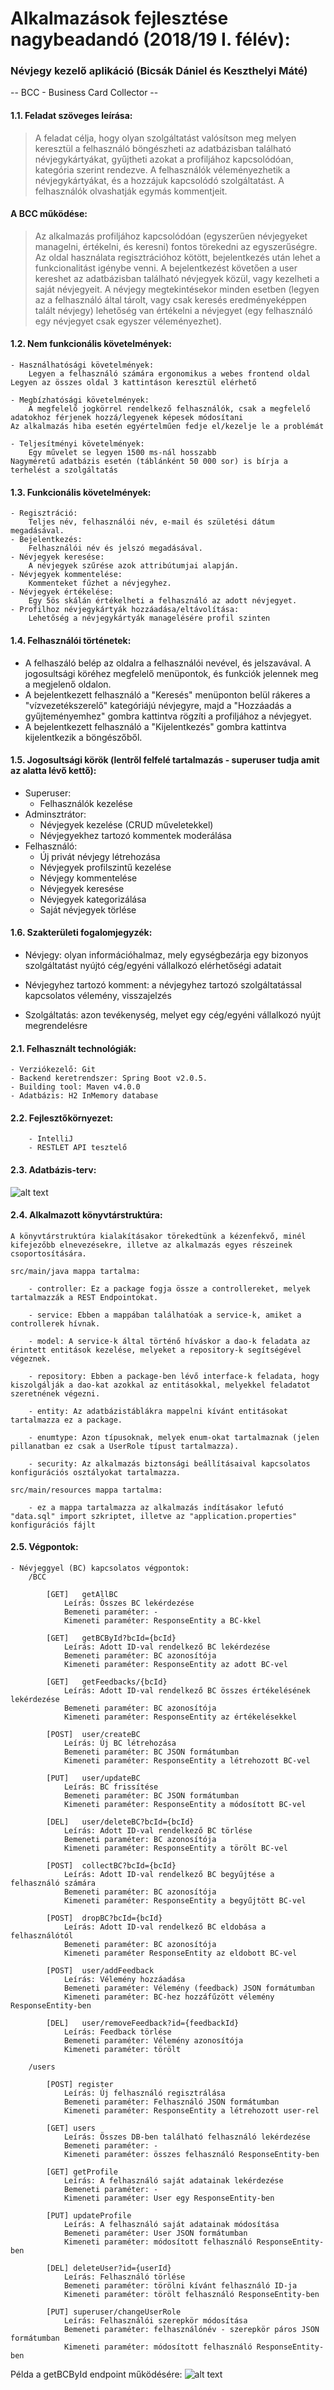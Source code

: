 ﻿# Alkalmazások fejlesztése nagybeadandó (2018/19 I. félév):
### Névjegy kezelő aplikáció (Bicsák Dániel és Keszthelyi Máté)

-- BCC - Business Card Collector --

#### 1.1. Feladat szöveges leírása:
> A feladat célja, hogy olyan szolgáltatást valósítson meg melyen keresztül a felhasználó böngészheti az adatbázisban található névjegykártyákat, gyűjtheti azokat a profiljához kapcsolódóan, kategória szerint rendezve.
A felhasználók véleményezhetik a névjegykártyákat, és a hozzájuk kapcsolódó szolgáltatást. A felhasználók olvashatják egymás kommentjeit.

#### A BCC működése: 
> Az alkalmazás profiljához kapcsolódóan (egyszerűen névjegyeket managelni, értékelni, és keresni) fontos törekedni az egyszerűségre. Az oldal használata regisztrációhoz kötött, bejelentkezés után lehet a funkcionalitást igénybe venni.
A bejelentkezést követően a user kereshet az adatbázisban található névjegyek közül, vagy kezelheti a saját névjegyeit.
A névjegy megtekintésekor minden esetben (legyen az a felhasználó által tárolt, vagy csak keresés eredményeképpen talált névjegy) lehetőség van értékelni a névjegyet (egy felhasználó egy névjegyet csak egyszer véleményezhet).

#### 1.2. Nem funkcionális követelmények:
	- Használhatósági követelmények:
        Legyen a felhasználó számára ergonomikus a webes frontend oldal
	Legyen az összes oldal 3 kattintáson keresztül elérhető
	
	- Megbízhatósági követelmények:
        A megfelelő jogkörrel rendelkező felhasználók, csak a megfelelő adatokhoz férjenek hozzá/legyenek képesek módosítani
	Az alkalmazás hiba esetén egyértelműen fedje el/kezelje le a problémát
	
	- Teljesítményi követelmények:
        Egy művelet se legyen 1500 ms-nál hosszabb
	Nagyméretű adatbázis esetén (táblánként 50 000 sor) is bírja a terhelést a szolgáltatás

#### 1.3. Funkcionális követelmények:
	- Regisztráció:
        Teljes név, felhasználói név, e-mail és születési dátum megadásával.
	- Bejelentkezés:
        Felhasználói név és jelszó megadásával.
	- Névjegyek keresése:
        A névjegyek szűrése azok attribútumjai alapján.
	- Névjegyek kommentelése:
        Kommenteket fűzhet a névjegyhez.
	- Névjegyek értékelése:
		Egy 5ös skálán értékelheti a felhasználó az adott névjegyet.
	- Profilhoz névjegykártyák hozzáadása/eltávolítása:
		Lehetőség a névjegykártyák managelésére profil szinten

#### 1.4. Felhasználói történetek: 

  - A felhaszáló belép az oldalra a felhasználói nevével, és jelszavával. A jogosultsági köréhez megfelelő menüpontok, és funkciók jelennek meg a megjelenő oldalon.
  - A bejelentkezett felhasználó a "Keresés" menüponton belül rákeres a "vízvezetékszerelő" kategóriájú névjegyre, majd a "Hozzáadás a gyűjteményemhez" gombra kattintva rögzíti a profiljához a névjegyet.
  - A bejelentkezett felhasználó a "Kijelentkezés" gombra kattintva kijelentkezik a böngészőből.
      
#### 1.5. Jogosultsági körök (lentről felfelé tartalmazás - superuser tudja amit az alatta lévő kettő):
  - Superuser:
      - Felhasználók kezelése
  - Adminsztrátor:
      - Névjegyek kezelése (CRUD műveletekkel)
      - Névjegyekhez tartozó kommentek moderálása
  - Felhasználó:
      - Új privát névjegy létrehozása
      - Névjegyek profilszintű kezelése
      - Névjegy kommentelése
      - Névjegyek keresése
      - Névjegyek kategorizálása
      - Saját névjegyek törlése
      
#### 1.6. Szakterületi fogalomjegyzék:
  - Névjegy: olyan információhalmaz, mely egységbezárja egy bizonyos szolgáltatást nyújtó cég/egyéni vállalkozó elérhetőségi adatait
  
  - Névjegyhez tartozó komment: a névjegyhez tartozó szolgáltatással kapcsolatos vélemény, visszajelzés

  - Szolgáltatás: azon tevékenység, melyet egy cég/egyéni vállalkozó nyújt megrendelésre


#### 2.1. Felhasznált technológiák:
	- Verziókezelő: Git
	- Backend keretrendszer: Spring Boot v2.0.5.
	- Building tool: Maven v4.0.0
	- Adatbázis: H2 InMemory database
	
#### 2.2. Fejlesztőkörnyezet: 
		- IntelliJ
		- RESTLET API tesztelő
  
#### 2.3. Adatbázis-terv:
![alt text](https://raw.githubusercontent.com/Regulus93/alkfejl-1819-1/develop/docs/db/db_diagram.png)

#### 2.4. Alkalmazott könyvtárstruktúra:
	
	A könyvtárstruktúra kialakításakor törekedtünk a kézenfekvő, minél kifejezőbb elnevezésekre, illetve az alkalmazás egyes részeinek csoportosítására.

	src/main/java mappa tartalma:
	
		- controller: Ez a package fogja össze a controllereket, melyek tartalmazzák a REST Endpointokat.
		
		- service: Ebben a mappában találhatóak a service-k, amiket a controllerek hívnak.
		
		- model: A service-k által történő híváskor a dao-k feladata az érintett entitások kezelése, melyeket a repository-k segítségével végeznek.
	
		- repository: Ebben a package-ben lévő interface-k feladata, hogy kiszolgálják a dao-kat azokkal az entitásokkal, melyekkel feladatot szeretnének végezni.
	
		- entity: Az adatbázistáblákra mappelni kívánt entitásokat tartalmazza ez a package.
		
		- enumtype: Azon típusoknak, melyek enum-okat tartalmaznak (jelen pillanatban ez csak a UserRole típust tartalmazza).
		
		- security: Az alkalmazás biztonsági beállításaival kapcsolatos konfigurációs osztályokat tartalmazza.
		
	src/main/resources mappa tartalma:
		
		- ez a mappa tartalmazza az alkalmazás indításakor lefutó "data.sql" import szkriptet, illetve az "application.properties" konfigurációs fájlt
	
#### 2.5. Végpontok:
	- Névjeggyel (BC) kapcsolatos végpontok:
		/BCC
			
			[GET] 	getAllBC
				Leírás: Összes BC lekérdezése
				Bemeneti paraméter: -
				Kimeneti paraméter: ResponseEntity a BC-kkel
				
			[GET] 	getBCById?bcId={bcId}
				Leírás: Adott ID-val rendelkező BC lekérdezése
				Bemeneti paraméter: BC azonosítója
				Kimeneti paraméter: ResponseEntity az adott BC-vel
				
			[GET] 	getFeedbacks/{bcId}
				Leírás: Adott ID-val rendelkező BC összes értékelésének lekérdezése
				Bemeneti paraméter: BC azonosítója
				Kimeneti paraméter: ResponseEntity az értékelésekkel
				
			[POST] 	user/createBC
				Leírás: Új BC létrehozása
				Bemeneti paraméter: BC JSON formátumban
				Kimeneti paraméter: ResponseEntity a létrehozott BC-vel
				
			[PUT] 	user/updateBC
				Leírás: BC frissítése
				Bemeneti paraméter: BC JSON formátumban
				Kimeneti paraméter: ResponseEntity a módosított BC-vel
				
			[DEL] 	user/deleteBC?bcId={bcId}
				Leírás: Adott ID-val rendelkező BC törlése
				Bemeneti paraméter: BC azonosítója
				Kimeneti paraméter: ResponseEntity a törölt BC-vel
				
			[POST] 	collectBC?bcId={bcId}
				Leírás: Adott ID-val rendelkező BC begyűjtése a felhasználó számára
				Bemeneti paraméter: BC azonosítója
				Kimeneti paraméter: ResponseEntity a begyűjtött BC-vel
				
			[POST] 	dropBC?bcId={bcId}
				Leírás: Adott ID-val rendelkező BC eldobása a felhasználótól
				Bemeneti paraméter: BC azonosítója
				Kimeneti paraméter ResponseEntity az eldobott BC-vel
				
			[POST] 	user/addFeedback
				Leírás: Vélemény hozzáadása
				Bemeneti paraméter: Vélemény (feedback) JSON formátumban
				Kimeneti paraméter: BC-hez hozzáfűzött vélemény ResponseEntity-ben
				
			[DEL] 	user/removeFeedback?id={feedbackId}
				Leírás: Feedback törlése
				Bemeneti paraméter: Vélemény azonosítója
				Kimeneti paraméter: törölt 
				
		/users
			
			[POST] register
				Leírás: Új felhasználó regisztrálása
				Bemeneti paraméter: Felhasználó JSON formátumban
				Kimeneti paraméter: ResponseEntity a létrehozott user-rel
			
			[GET] users
				Leírás: Összes DB-ben található felhasználó lekérdezése
				Bemeneti paraméter: -
				Kimeneti paraméter: összes felhasználó ResponseEntity-ben 
			
			[GET] getProfile
				Leírás: A felhasználó saját adatainak lekérdezése
				Bemeneti paraméter: -
				Kimeneti paraméter: User egy ResponseEntity-ben
			
			[PUT] updateProfile
				Leírás: A felhasználó saját adatainak módosítása
				Bemeneti paraméter: User JSON formátumban
				Kimeneti paraméter: módosított felhasználó ResponseEntity-ben
				
			[DEL] deleteUser?id={userId}
				Leírás: Felhasználó törlése
				Bemeneti paraméter: törölni kívánt felhasználó ID-ja
				Kimeneti paraméter: törölt felhasználó ResponseEntity-ben

			[PUT] superuser/changeUserRole
				Leírás: Felhasználói szerepkör módosítása
				Bemeneti paraméter: felhasználónév - szerepkör páros JSON formátumban
				Kimeneti paraméter: módosított felhasználó ResponseEntity-ben
				
Példa a getBCById endpoint működésére:
![alt text](https://raw.githubusercontent.com/Regulus93/alkfejl-1819-1/develop/docs/endpoints/szekvenciadiagram.png)
